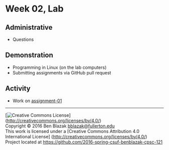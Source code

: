 # Week 02, Lab

## Administrative

- Questions


## Demonstration

- Programming in Linux (on the lab computers)
- Submitting assignments via GitHub pull request


## Activity

- Work on [assignment-01](../../../../assignment-01)


-------------------------------------------------------------------------------
[![Creative Commons License](https://i.creativecommons.org/l/by/4.0/88x31.png)]
(http://creativecommons.org/licenses/by/4.0/)  
Copyright &copy; 2016 Ben Blazak <bblazak@fullerton.edu>  
This work is licensed under a [Creative Commons Attribution 4.0 International
License] (http://creativecommons.org/licenses/by/4.0/)  
Project located at <https://github.com/2016-spring-csuf-benblazak-cpsc-121>

